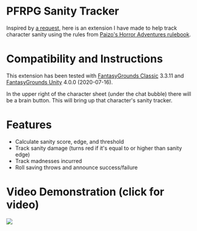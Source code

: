 # PFRPG Sanity Tracker
Inspired by [a request](https://svn.fantasygrounds.com/forums/showthread.php?59500-PFRPG-Live-Hitpoints-from-Constitution-Extension&p=525035&viewfull=1#post525035), here is an extension I have made to help track character sanity using the rules from [Paizo's Horror Adventures rulebook](https://paizo.com/products/btpy9n5a/discuss&page=10?Pathfinder-Roleplaying-Game-Horror-Adventures).

# Compatibility and Instructions
This extension has been tested with [FantasyGrounds Classic](https://www.fantasygrounds.com/home/FantasyGroundsClassic.php) 3.3.11 and [FantasyGrounds Unity](https://www.fantasygrounds.com/home/FantasyGroundsUnity.php) 4.0.0 (2020-07-16).

In the upper right of the character sheet (under the chat bubble) there will be a brain button. This will bring up that character's sanity tracker.

# Features
* Calculate sanity score, edge, and threshold
* Track sanity damage (turns red if it's equal to or higher than sanity edge)
* Track madnesses incurred
* Roll saving throws and announce success/failure

# Video Demonstration (click for video)
[<img src="https://i.ytimg.com/vi_webp/uuY4c72XhwI/sddefault.webp">](https://youtu.be/uuY4c72XhwI)
